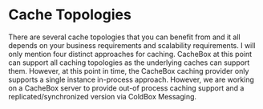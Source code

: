 # Cache Topologies

There are several cache topologies that you can benefit from and it all depends on your business requirements and scalability requirements. I will only mention four distinct approaches for caching. CacheBox at this point can support all caching topologies as the underlying caches can support them. However, at this point in time, the CacheBox caching provider only supports a single instance in-process approach. However, we are working on a CacheBox server to provide out-of process caching support and a replicated/synchronized version via ColdBox Messaging.

